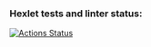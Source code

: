 ### Hexlet tests and linter status:
[![Actions Status](https://github.com/JlaBpyXa/python-project-49/workflows/hexlet-check/badge.svg)](https://github.com/JlaBpyXa/python-project-49/actions)